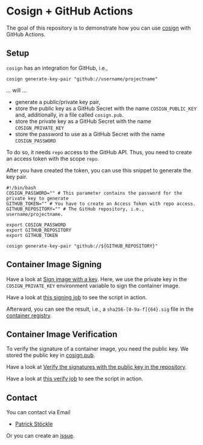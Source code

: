 # Cosign + GitHub Actions

The goal of this repository is to demonstrate how you can use [cosign](https://github.com/sigstore/cosign) with GitHub Actions.

## Setup

`cosign` has an integration for GitHub, i.e.,

```shell
cosign generate-key-pair "github://username/projectname"
```

... will ...

- generate a public/private key pair,
- store the public key as a GitHub Secret with the name `COSIGN_PUBLIC_KEY` and, additionally, in a file called `cosign.pub`.
- store the private key as a GitHub Secret with the name `COSIGN_PRIVATE_KEY`
- store the password to use as a GitHub Secret with the name `COSIGN_PASSWORD`

To do so, it needs `repo` access to the GitHub API.
Thus, you need to create an access token with the scope `repo`.

After you have created the token, you can use this snippet to generate the key pair.

```shell
#!/bin/bash
COSIGN_PASSWORD="" # This parameter contains the password for the private key to generate
GITHUB_TOKEN="" # You have to create an Access Token with repo access.
GITHUB_REPOSITORY="" # The GitHub repository, i.e., username/projectname.

export COSIGN_PASSWORD
export GITHUB_REPOSITORY
export GITHUB_TOKEN

cosign generate-key-pair "github://${GITHUB_REPOSITORY}"
```

## Container Image Signing

Have a look at [Sign image with a key](/.github/workflows/build-images.yml#L55).
Here, we use the private key in the `COSIGN_PRIVATE_KEY` environment variable to sign the container image.

Have a look at [this signing job](https://github.com/pstoeckle/cosign-test/actions/runs/8258165241/job/22589926318) to see the script in action.

Afterward, you can see the result, i.e., a `sha256-[0-9a-f]{64}.sig` file in the [container registry](https://github.com/pstoeckle/cosign-test/pkgs/container/test-image).

## Container Image Verification

To verify the signature of a container image, you need the public key.
We stored the public key in [cosign.pub](./cosign.pub).

Have a look at [Verify the signatures with the public key in the repository](/.github/workflows/build-images.yml#L90).

Have a look at [this verify job](https://github.com/pstoeckle/cosign-test/actions/runs/8263549390/job/22605231457) to see the script in action.

## Contact

You can contact via Email

- [Patrick Stöckle](https://github.com/pstoeckle)

Or you can create an [issue](https://github.com/pstoeckle/cosign-test/issues).
